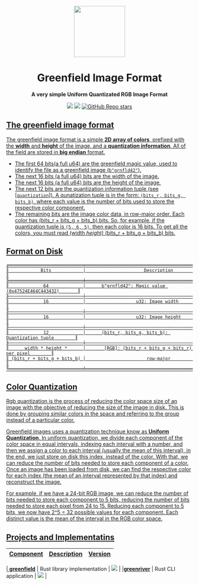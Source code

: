 <p align="center">
    <img src=https://cdn0.iconfinder.com/data/icons/landscape-collection/383/mountain_river-512.png width=138/>
</p>

<h1 align="center">Greenfield Image Format</h1>

<p align="center"><strong>A very simple Uniform Quantizated RGB Image Format</strong></p>

<div align="center">
    <a href="https://crates.io/greenfield" target="_blank">
    <img src="https://img.shields.io/crates/v/greenfiel"></a>
    <a href="https://docs.rs/greenfield" target="_blank">
    <img src="https://img.shields.io/docsrs/greenfield"></a>
    <a href="https://github.com/Tomcat-42/greenfield" target="_blank">
    <img alt="GitHub Repo stars" src="https://img.shields.io/github/stars/Tomcat-42/greenfield?style=social">
</div>

## The greenfield image format

The greenfield image format is a simple **2D array of colors**, prefixed with
the **width** and **height** of the image, and a **quantization information**.
All of the field are stored in **big endian** format.

- The first 64 bits(a full u64) are the greenfield magic value, used to identify
  the file as a greenfield image (`b"grnfld42"`).
- The next 16 bits (a full u64) bits are the width of the image.
- The next 16 bits (a full u64) bits are the height of the image.
- The next 12 bits are the quantization information tuple (see
  \[`quantization`\]). A qunatization tuple is in the form:
  `(bits_r, bits_g, bits_b)`, where each value is the number of bits used to
  store the respective color component.
- The remaining bits are the image color data, in row-major order. Each color
  has (bits_r + bits_g + bits_b) bits. So, for example, if the quantization
  tuple is `(5, 6, 5)`, then each color is 16 bits. To get all the colors, you
  must read (width _height)_ (bits_r + bits_g + bits_b) bits.

## Format on Disk

```text
╔════════════════════════════╤══════════════════════════════════════════════════════════╗
║            Bits            │                      Description                         ║
╠════════════════════════════╪══════════════════════════════════════════════════════════╣
║             64             │      b"grnfld42": Magic value (0x47524E464C443432)       ║
╟────────────────────────────┼──────────────────────────────────────────────────────────╢
║             16             │                   u32: Image width                       ║
╟────────────────────────────┼──────────────────────────────────────────────────────────╢
║             16             │                   u32: Image height                      ║
╟────────────────────────────┼──────────────────────────────────────────────────────────╢
║             12             │      (bits_r, bits_g, bits_b): Quantization tuple        ║
╟────────────────────────────┼──────────────────────────────────────────────────────────╢
║      width * height *      │       [RGB]: (bits_r + bits_g + bits_r) per pixel        ║
║ (bits_r + bits_g + bits_b) │                       row-major                          ║
╚════════════════════════════╧══════════════════════════════════════════════════════════╝
```

## Color Quantization

Rgb quantization is the process of reducing the color space size of an image
with the objective of reducing the size of the image in disk. This is done by
grouping similar colors in the space and referring to the group instead of a
particular color.

Greenfield images uses a quantization technique know as **Uniform
Quantization**. In uniform quantization, we divide each component of the color
space in equal intervals, indexing each interval with a number, and then we
assign a color to each interval (usually the mean of this interval), in the end,
we just store on disk this index, instead of the color. With that, we can reduce
the number of bits needed to store each component of a color. Once an image has
been loaded from disk, we can find the respective color for each index (the mean
of an interval represented by that index) and reconstruct the image.

For example, if we have a 24-bit RGB image, we can reduce the number of bits
needed to store each component to 5 bits, reducing the number of bits needed to
store each pixel from 24 to 15. Reducing each component to 5 bits, we now have
2^5 = 32 possible values for each component. Each distinct value is the mean of
the interval in the RGB color space.

## Projects and Implementatins

| Component | Description | Version |
|-----------|-------------|---------|

| [**greenfield**](https://github.com/Tomcat-42/greenfield) | Rust library implementation | [![](https://img.shields.io/crates/v/tauri.svg)](https://crates.io/crates/tauri) | 
|[**greenriver**](https://github.com/Tomcat-42/greenriver) | Rust CLI application | [![](https://img.shields.io/crates/v/greenriver.svg)](https://crates.io/crates/greenriver) |
